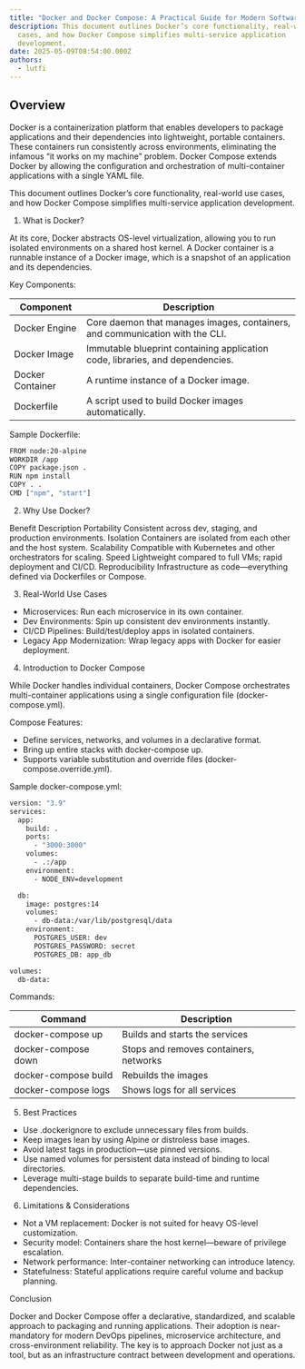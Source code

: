 ```yaml
---
title: "Docker and Docker Compose: A Practical Guide for Modern Software Engineering"
description: This document outlines Docker’s core functionality, real-world use
  cases, and how Docker Compose simplifies multi-service application
  development.
date: 2025-05-09T08:54:00.000Z
authors:
  - lutfi
---
```


## Overview

Docker is a containerization platform that enables developers to package applications and their dependencies into lightweight, portable containers. These containers run consistently across environments, eliminating the infamous “it works on my machine” problem. Docker Compose extends Docker by allowing the configuration and orchestration of multi-container applications with a single YAML file.

This document outlines Docker’s core functionality, real-world use cases, and how Docker Compose simplifies multi-service application development.

1. What is Docker?

At its core, Docker abstracts OS-level virtualization, allowing you to run isolated environments on a shared host kernel. A Docker container is a runnable instance of a Docker image, which is a snapshot of an application and its dependencies.

Key Components:

| Component        | Description                                                                   |
| ---------------- | ---------------------------- |
| Docker Engine    | Core daemon that manages images, containers, and communication with the CLI.  |
| Docker Image     | Immutable blueprint containing application code, libraries, and dependencies. |
| Docker Container | A runtime instance of a Docker image.                                         |
| Dockerfile       | A script used to build Docker images automatically.                           |

Sample Dockerfile:

```bash
FROM node:20-alpine
WORKDIR /app
COPY package.json .
RUN npm install
COPY . .
CMD ["npm", "start"]
```

2. Why Use Docker?

Benefit	Description
Portability	Consistent across dev, staging, and production environments.
Isolation	Containers are isolated from each other and the host system.
Scalability	Compatible with Kubernetes and other orchestrators for scaling.
Speed	Lightweight compared to full VMs; rapid deployment and CI/CD.
Reproducibility	Infrastructure as code—everything defined via Dockerfiles or Compose.

3. Real-World Use Cases

* Microservices: Run each microservice in its own container.
* Dev Environments: Spin up consistent dev environments instantly.
* CI/CD Pipelines: Build/test/deploy apps in isolated containers.
* Legacy App Modernization: Wrap legacy apps with Docker for easier deployment.

4. Introduction to Docker Compose

While Docker handles individual containers, Docker Compose orchestrates multi-container applications using a single configuration file (docker-compose.yml).

Compose Features:

* Define services, networks, and volumes in a declarative format.
* Bring up entire stacks with docker-compose up.
* Supports variable substitution and override files (docker-compose.override.yml).

Sample docker-compose.yml:

```bash
version: "3.9"
services:
  app:
    build: .
    ports:
      - "3000:3000"
    volumes:
      - .:/app
    environment:
      - NODE_ENV=development

  db:
    image: postgres:14
    volumes:
      - db-data:/var/lib/postgresql/data
    environment:
      POSTGRES_USER: dev
      POSTGRES_PASSWORD: secret
      POSTGRES_DB: app_db

volumes:
  db-data:
```

Commands:

| Command              | Description               |
| -------------------- | ----------------------------- |
| docker-compose up    | Builds and starts the services |      |
| docker-compose down  | Stops and removes containers, networks |
| docker-compose build | Rebuilds the images    |
| docker-compose logs  | Shows logs for all services  |      

5. Best Practices

* Use .dockerignore to exclude unnecessary files from builds.
* Keep images lean by using Alpine or distroless base images.
* Avoid latest tags in production—use pinned versions.
* Use named volumes for persistent data instead of binding to local directories.
* Leverage multi-stage builds to separate build-time and runtime dependencies.

6. Limitations & Considerations

* Not a VM replacement: Docker is not suited for heavy OS-level customization.
* Security model: Containers share the host kernel—beware of privilege escalation.
* Network performance: Inter-container networking can introduce latency.
* Statefulness: Stateful applications require careful volume and backup planning.

Conclusion

Docker and Docker Compose offer a declarative, standardized, and scalable approach to packaging and running applications. Their adoption is near-mandatory for modern DevOps pipelines, microservice architecture, and cross-environment reliability. The key is to approach Docker not just as a tool, but as an infrastructure contract between development and operations.
